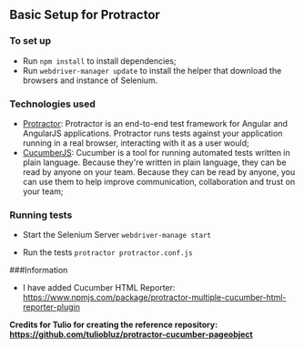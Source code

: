 ## Basic Setup for Protractor

### To set up

- Run ```npm install``` to install dependencies;
- Run ```webdriver-manager update``` to install the helper that download the browsers and instance of Selenium.

### Technologies used

* [Protractor](https://www.protractortest.org/#/): Protractor is an end-to-end test framework for Angular and AngularJS applications. Protractor runs tests against your application running in a real browser, interacting with it as a user would;
* [CucumberJS](https://github.com/cucumber/cucumber-js): Cucumber is a tool for running automated tests written in plain language. Because they're written in plain language, they can be read by anyone on your team. Because they can be read by anyone, you can use them to help improve communication, collaboration and trust on your team;

### Running tests

- Start the Selenium Server ```webdriver-manage start```

- Run the tests ```protractor protractor.conf.js```

###Information

- I have added Cucumber HTML Reporter: https://www.npmjs.com/package/protractor-multiple-cucumber-html-reporter-plugin

__Credits for Tulio for creating the reference repository: https://github.com/tuliobluz/protractor-cucumber-pageobject__
